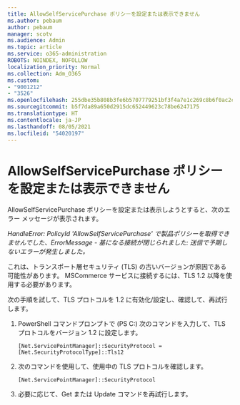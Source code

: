 ```yaml
---
title: AllowSelfServicePurchase ポリシーを設定または表示できません
ms.author: pebaum
author: pebaum
manager: scotv
ms.audience: Admin
ms.topic: article
ms.service: o365-administration
ROBOTS: NOINDEX, NOFOLLOW
localization_priority: Normal
ms.collection: Adm_O365
ms.custom:
- "9001212"
- "3526"
ms.openlocfilehash: 255dbe35b808b3fe6b5707779251bf3f4a7e1c269c8b6f0ac2cb43ca03c469e9
ms.sourcegitcommit: b5f7da89a650d2915dc652449623c78be6247175
ms.translationtype: HT
ms.contentlocale: ja-JP
ms.lasthandoff: 08/05/2021
ms.locfileid: "54020197"
---
```

# <a name="unable-to-set-or-view-the-allowselfservicepurchase-policy"></a>AllowSelfServicePurchase ポリシーを設定または表示できません

AllowSelfServicePurchase ポリシーを設定または表示しようとすると、次のエラー メッセージが表示されます。

*HandleError: PolicyId 'AllowSelfServicePurchase' で製品ポリシーを取得できませんでした、ErrorMessage - 基になる接続が閉じられました: 送信で予期しないエラーが発生しました。*

これは、トランスポート層セキュリティ (TLS) の古いバージョンが原因である可能性があります。 MSCommerce サービスに接続するには、TLS 1.2 以降を使用する必要があります。  

次の手順を試して、TLS プロトコルを 1.2 に有効化/設定し、確認して、再試行します。
 1. PowerShell コマンドプロンプトで (PS C:\) 次のコマンドを入力して、TLS プロトコルをバージョン 1.2 に設定します。

    `[Net.ServicePointManager]::SecurityProtocol = [Net.SecurityProtocolType]::Tls12`

2. 次のコマンドを使用して、使用中の TLS プロトコルを確認します。

    `[Net.ServicePointManager]::SecurityProtocol` 

3. 必要に応じて、Get または Update コマンドを再試行します。

